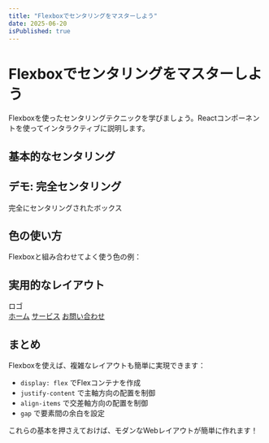 ```yaml
---
title: "Flexboxでセンタリングをマスターしよう"
date: 2025-06-20
isPublished: true
---
```


# Flexboxでセンタリングをマスターしよう

Flexboxを使ったセンタリングテクニックを学びましょう。Reactコンポーネントを使ってインタラクティブに説明します。

## 基本的なセンタリング

<CSSProperty 
  property="display" 
  value="flex" 
  description="要素をflexコンテナにします"
/>

<CSSProperty 
  property="justify-content" 
  value="center" 
  description="主軸方向（横軸）のセンタリング"
/>

<CSSProperty 
  property="align-items" 
  value="center" 
  description="交差軸方向（縦軸）のセンタリング"
/>

## デモ: 完全センタリング

<CodeDemo>
  <div style={{
    display: 'flex',
    justifyContent: 'center',
    alignItems: 'center',
    height: '200px',
    border: '2px dashed #ccc',
    backgroundColor: '#f9f9f9'
  }}>
    <div style={{
      padding: '20px',
      backgroundColor: '#007acc',
      color: 'white',
      borderRadius: '8px'
    }}>
      完全にセンタリングされたボックス
    </div>
  </div>
</CodeDemo>

## 色の使い方

Flexboxと組み合わせてよく使う色の例：

<div style={{ display: 'flex', gap: '16px', flexWrap: 'wrap', margin: '16px 0' }}>
  <ColorBox color="#007acc" name="Primary Blue" />
  <ColorBox color="#28a745" name="Success Green" />
  <ColorBox color="#dc3545" name="Danger Red" />
  <ColorBox color="#6c757d" name="Secondary Gray" />
</div>

## 実用的なレイアウト

<CodeDemo>
  <div style={{
    display: 'flex',
    justifyContent: 'space-between',
    alignItems: 'center',
    padding: '16px',
    backgroundColor: '#f8f9fa',
    border: '1px solid #dee2e6',
    borderRadius: '8px'
  }}>
    <div style={{ fontWeight: 'bold' }}>ロゴ</div>
    <div style={{ display: 'flex', gap: '16px' }}>
      <a href="#" style={{ textDecoration: 'none', color: '#007acc' }}>ホーム</a>
      <a href="#" style={{ textDecoration: 'none', color: '#007acc' }}>サービス</a>
      <a href="#" style={{ textDecoration: 'none', color: '#007acc' }}>お問い合わせ</a>
    </div>
  </div>
</CodeDemo>

## まとめ

Flexboxを使えば、複雑なレイアウトも簡単に実現できます：

- `display: flex` でFlexコンテナを作成
- `justify-content` で主軸方向の配置を制御
- `align-items` で交差軸方向の配置を制御
- `gap` で要素間の余白を設定

これらの基本を押さえておけば、モダンなWebレイアウトが簡単に作れます！